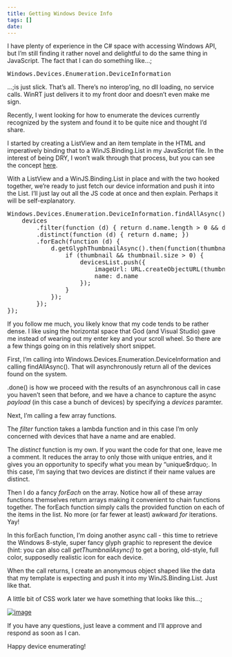```yaml
---
title: Getting Windows Device Info
tags: []
date: 
---
```


I have plenty of experience in the C# space with accessing Windows API, but I&rsquo;m still finding it rather novel and delightful to do the same thing in JavaScript. The fact that I can do something like...;

<pre class="brush: js;">
Windows.Devices.Enumeration.DeviceInformation</pre>

...;is just slick. That&rsquo;s all. There&rsquo;s no interop&rsquo;ing, no dll loading, no service calls. WinRT just delivers it to my front door and doesn&rsquo;t even make me sign.

Recently, I went looking for how to enumerate the devices currently recognized by the system and found it to be quite nice and thought I&rsquo;d share.

I started by creating a ListView and an item template in the HTML and imperatively binding that to a WinJS.Binding.List in my JavaScript file. In the interest of being DRY, I won&rsquo;t walk through that process, but you can see the concept [here](netflixstage1).

With a ListView and a WinJS.Binding.List in place and with the two hooked together, we&rsquo;re ready to just fetch our device information and push it into the List. I&rsquo;ll just lay out all the JS code at once and then explain. Perhaps it will be self-explanatory.

<pre class="brush: js;">
Windows.Devices.Enumeration.DeviceInformation.findAllAsync().done(function (devices) {
    devices
        .filter(function (d) { return d.name.length > 0 &amp;&amp; d.isEnabled; })
        .distinct(function (d) { return d.name; })
        .forEach(function (d) {
            d.getGlyphThumbnailAsync().then(function(thumbnail) {
                if (thumbnail &amp;&amp; thumbnail.size > 0) {
                    devicesList.push({
                        imageUrl: URL.createObjectURL(thumbnail, { oneTimeOnly: false }),
                        name: d.name
                    });
                }
            });
        });
});</pre>

If you follow me much, you likely know that my code tends to be rather dense. I like using the horizontal space that God (and Visual Studio) gave me instead of wearing out my enter key and your scroll wheel. So there are a few things going on in this relatively short snippet.

First, I&rsquo;m calling into Windows.Devices.Enumeration.DeviceInformation and calling findAllAsync(). That will asynchronously return all of the devices found on the system.

.done() is how we proceed with the results of an asynchronous call in case you haven&rsquo;t seen that before, and we have a chance to capture the async _payload_ (in this case a bunch of devices) by specifying a _devices_ paramter.

Next, I&rsquo;m calling a few array functions.

The _filter_ function takes a lambda function and in this case I&rsquo;m only concerned with devices that have a name and are enabled.

The _distinct_ function is my own. If you want the code for that one, leave me a comment. It reduces the array to only those with unique entries, and it gives you an opportunity to specify what you mean by &ldquo;unique$rdquo;. In this case, I&rsquo;m saying that two devices are distinct if their name values are distinct.

Then I do a fancy _forEach_ on the array. Notice how all of these array functions themselves return arrays making it convenient to chain functions together. The forEach function simply calls the provided function on each of the items in the list. No more (or far fewer at least) awkward _for_ iterations. Yay!

In this forEach function, I&rsquo;m doing another async call - this time to retrieve the Windows 8-style, super fancy glyph graphic to represent the device (hint: you can also call _getThumbnailAsync()_ to get a boring, old-style, full color, supposedly realistic icon for each device.

When the call returns, I create an anonymous object shaped like the data that my template is expecting and push it into my WinJS.Binding.List. Just like that.

A little bit of CSS work later we have something that looks like this...;

[![](http://codefoster.blob.core.windows.net/site/image/8587aabb01e4441e9b05e9886161c6ba/deviceinfo_01_1.png "image")](http://{fix}/image.axd?picture=Windows-Live-Writer/Getting-Windows-Device-Info/3FCCC8D3/image.png)

If you have any questions, just leave a comment and I&rsquo;ll approve and respond as soon as I can.

Happy device enumerating!